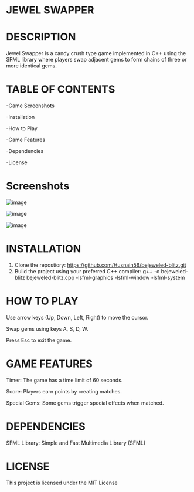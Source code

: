 # JEWEL SWAPPER

# DESCRIPTION

Jewel Swapper is a candy crush type game implemented in C++ using the SFML library where players swap adjacent gems to form chains of three or more identical gems.

# TABLE OF CONTENTS

-Game Screenshots

-Installation

-How to Play

-Game Features

-Dependencies

-License

# Screenshots

![image](https://github.com/user-attachments/assets/b547040f-5b56-4a83-854f-dca5b8f27acd)

![image](https://github.com/user-attachments/assets/7e69b855-42d2-4b83-a96d-3b0aa11aaf29)

![image](https://github.com/user-attachments/assets/af1048b0-8979-4520-b068-1fc020777150)


# INSTALLATION

1. Clone the repostiory: https://github.com/Husnain56/bejeweled-blitz.git
2. Build the project using your preferred C++ compiler: g++ -o bejeweled-blitz bejeweled-blitz.cpp -lsfml-graphics -lsfml-window -lsfml-system

# HOW TO PLAY

Use arrow keys (Up, Down, Left, Right) to move the cursor.

Swap gems using keys A, S, D, W.

Press Esc to exit the game.

# GAME FEATURES

Timer: The game has a time limit of 60 seconds.

Score: Players earn points by creating matches.

Special Gems: Some gems trigger special effects when matched.

# DEPENDENCIES

SFML Library: Simple and Fast Multimedia Library (SFML)

# LICENSE

This project is licensed under the MIT License



